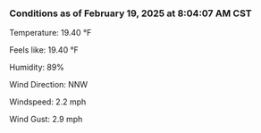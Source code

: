 ### Conditions as of February 19, 2025 at 8:04:07 AM CST 

Temperature: 19.40 &deg;F

Feels like: 19.40 &deg;F

Humidity: 89%

Wind Direction: NNW

Windspeed: 2.2 mph

Wind Gust: 2.9 mph

